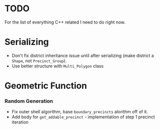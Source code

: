 # TODO
For the list of everything C++ related I need to do right now.

# Serializing
- Don't fix district inheritance issue until after serializing (make district a `Shape`, not `Precinct_Group`).
- Use better structure with `Multi_Polygon` class

# Geometric Function
### Random Generation
- Fix outer shell algorithm, base `boundary_precincts` alorithm off of it.
- Add body for `get_addable_precinct` - implementation of step 1 precinct iteration
